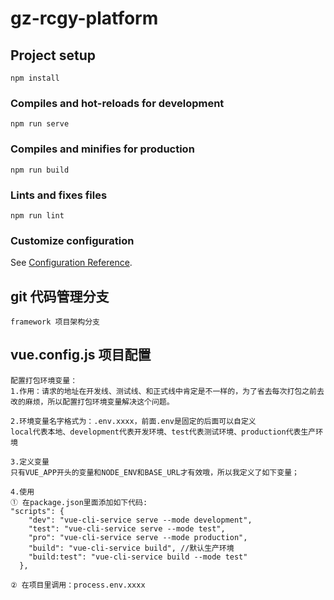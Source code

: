 # gz-rcgy-platform

## Project setup
```
npm install
```

### Compiles and hot-reloads for development
```
npm run serve
```

### Compiles and minifies for production
```
npm run build
```

### Lints and fixes files
```
npm run lint
```

### Customize configuration
See [Configuration Reference](https://cli.vuejs.org/config/).

## git 代码管理分支
```
framework 项目架构分支
```

## vue.config.js 项目配置
```
配置打包环境变量：
1.作用：请求的地址在开发线、测试线、和正式线中肯定是不一样的，为了省去每次打包之前去改的麻烦，所以配置打包环境变量解决这个问题。

2.环境变量名字格式为：.env.xxxx，前面.env是固定的后面可以自定义
local代表本地、development代表开发环境、test代表测试环境、production代表生产环境

3.定义变量
只有VUE_APP开头的变量和NODE_ENV和BASE_URL才有效哦，所以我定义了如下变量；

4.使用
① 在package.json里面添加如下代码:
"scripts": {
    "dev": "vue-cli-service serve --mode development",
    "test": "vue-cli-service serve --mode test",
    "pro": "vue-cli-service serve --mode production",
    "build": "vue-cli-service build", //默认生产环境
    "build:test": "vue-cli-service build --mode test"
  },

② 在项目里调用：process.env.xxxx

```
